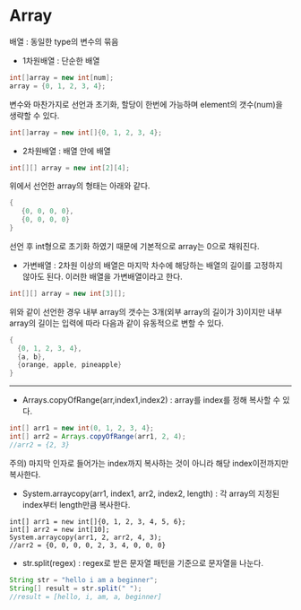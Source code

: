# Array
배열 : 동일한 type의 변수의 묶음   
* 1차원배열 : 단순한 배열
```java
int[]array = new int[num];
array = {0, 1, 2, 3, 4};
```
변수와 마찬가지로 선언과 초기화, 할당이 한번에 가능하며 element의 갯수(num)을 생략할 수 있다.
```java
int[]array = new int[]{0, 1, 2, 3, 4};
```

* 2차원배열 : 배열 안에 배열
```java
int[][] array = new int[2][4];
```
위에서 선언한 array의 형태는 아래와 같다.
```java
{
   {0, 0, 0, 0},
   {0, 0, 0, 0}
}
```
선언 후 int형으로 초기화 하였기 때문에 기본적으로 array는 0으로 채워진다.   
   
* 가변배열 : 2차원 이상의 배열은 마지막 차수에 해당하는 배열의 길이를 고정하지 않아도 된다. 이러한 배열을 가변배열이라고 한다.
```java
int[][] array = new int[3][];
```
위와 같이 선언한 경우 내부 array의 갯수는 3개(외부 array의 길이가 3)이지만 내부 array의 길이는 입력에 따라 다음과 같이 유동적으로 변할 수 있다.
```java
{
  {0, 1, 2, 3, 4},
  {a, b},
  {orange, apple, pineapple}
}
```
***
* Arrays.copyOfRange(arr,index1,index2) : array를 index를 정해 복사할 수 있다.
```java
int[] arr1 = new int(0, 1, 2, 3, 4};
int[] arr2 = Arrays.copyOfRange(arr1, 2, 4);
//arr2 = {2, 3}
```
주의) 마지막 인자로 들어가는 index까지 복사하는 것이 아니라 해당 index이전까지만 복사한다.   
* System.arraycopy(arr1, index1, arr2, index2, length) : 각 array의 지정된 index부터 length만큼 복사한다.
```
int[] arr1 = new int[]{0, 1, 2, 3, 4, 5, 6};
int[] arr2 = new int[10];
System.arraycopy(arr1, 2, arr2, 4, 3);
//arr2 = {0, 0, 0, 0, 2, 3, 4, 0, 0, 0}
```
* str.split(regex) : regex로 받은 문자열 패턴을 기준으로 문자열을 나눈다.
```java
String str = "hello i am a beginner";
String[] result = str.split(" ");
//result = [hello, i, am, a, beginner]
```
